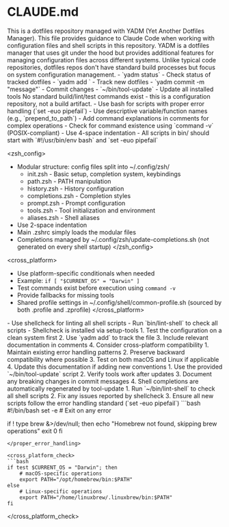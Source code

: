 # CLAUDE.md

<overview>
This is a dotfiles repository managed with YADM (Yet Another Dotfiles Manager). This file provides guidance to Claude Code when working with configuration files and shell scripts in this repository.
</overview>

<context>
YADM is a dotfiles manager that uses git under the hood but provides additional features for managing configuration files across different systems. Unlike typical code repositories, dotfiles repos don't have standard build processes but focus on system configuration management.
</context>

<commands>
<primary>
- `yadm status` - Check status of tracked dotfiles
- `yadm add <file>` - Track new dotfiles
- `yadm commit -m "message"` - Commit changes
- `~/bin/tool-update` - Update all installed tools
</primary>

<note>
No standard build/lint/test commands exist - this is a configuration repository, not a build artifact.
</note>
</commands>

<conventions>
<shell_scripts>
- Use bash for scripts with proper error handling (`set -euo pipefail`)
- Use descriptive variable/function names (e.g., `prepend_to_path`)
- Add command explanations in comments for complex operations
- Check for command existence using `command -v` (POSIX-compliant)
- Use 4-space indentation
- All scripts in bin/ should start with `#!/usr/bin/env bash` and `set -euo pipefail`
</shell_scripts>

<zsh_config>
- Modular structure: config files split into ~/.config/zsh/
  - init.zsh - Basic setup, completion system, keybindings
  - path.zsh - PATH manipulation
  - history.zsh - History configuration
  - completions.zsh - Completion styles
  - prompt.zsh - Prompt configuration
  - tools.zsh - Tool initialization and environment
  - aliases.zsh - Shell aliases
- Use 2-space indentation
- Main .zshrc simply loads the modular files
- Completions managed by ~/.config/zsh/update-completions.sh (not generated on every shell startup)
</zsh_config>

<cross_platform>
- Use platform-specific conditionals when needed
- Example: `if [ "$CURRENT_OS" = "Darwin" ]`
- Test commands exist before execution using `command -v`
- Provide fallbacks for missing tools
- Shared profile settings in ~/.config/shell/common-profile.sh (sourced by both .profile and .zprofile)
</cross_platform>

<linting>
- Use shellcheck for linting all shell scripts
- Run `bin/lint-shell` to check all scripts
- Shellcheck is installed via setup-tools
</linting>
</conventions>

<guidelines>
<when condition="adding new dotfiles">
1. Test the configuration on a clean system first
2. Use `yadm add` to track the file
3. Include relevant documentation in comments
4. Consider cross-platform compatibility
</when>

<when condition="modifying shell scripts">
1. Maintain existing error handling patterns
2. Preserve backward compatibility where possible
3. Test on both macOS and Linux if applicable
4. Update this documentation if adding new conventions
</when>

<when condition="updating tools">
1. Use the provided `~/bin/tool-update` script
2. Verify tools work after updates
3. Document any breaking changes in commit messages
4. Shell completions are automatically regenerated by tool-update
</when>

<when condition="linting shell scripts">
1. Run `~/bin/lint-shell` to check all shell scripts
2. Fix any issues reported by shellcheck
3. Ensure all new scripts follow the error handling standard (`set -euo pipefail`)
</when>
</guidelines>

<examples>
<proper_error_handling>
```bash
#!/bin/bash
set -e  # Exit on any error

if ! type brew &>/dev/null; then
	echo "Homebrew not found, skipping brew operations"
	exit 0
fi
```
</proper_error_handling>

<cross_platform_check>
```bash
if test $CURRENT_OS = "Darwin"; then
	# macOS-specific operations
	export PATH="/opt/homebrew/bin:$PATH"
else
	# Linux-specific operations
	export PATH="/home/linuxbrew/.linuxbrew/bin:$PATH"
fi
```
</cross_platform_check>
</examples>
